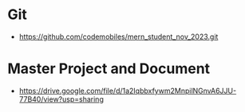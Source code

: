 # Git
- https://github.com/codemobiles/mern_student_nov_2023.git
 
# Master Project and Document
- https://drive.google.com/file/d/1a2Iqbbxfywm2MnpilNGnvA6JJU-77B40/view?usp=sharing